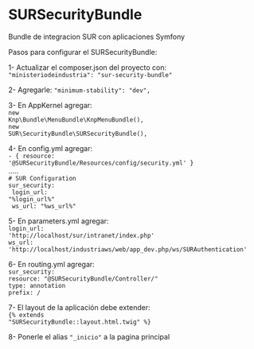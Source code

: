 SURSecurityBundle
=================

Bundle de integracion SUR con aplicaciones Symfony

Pasos para configurar el SURSecurityBundle:

1- Actualizar el composer.json del proyecto con: <br />
        <code>"ministeriodeindustria": "sur-security-bundle"</code>
		
2- Agregarle:  <code>"minimum-stability": "dev",</code>

3- En AppKernel agregar: <br />
	<code>new Knp\Bundle\MenuBundle\KnpMenuBundle(),</code><br />
	<code>new SUR\SecurityBundle\SURSecurityBundle(),</code><br />

4- En config.yml agregar: <br />
	<code>- { resource: '@SURSecurityBundle/Resources/config/security.yml' }</code><br />
	.....<br />
	<code># SUR Configuration</code><br />
	<code>sur_security:</code><br />
	<code>	login_url: "%login_url%"</code><br />
	<code>	ws_url:    "%ws_url%"</code><br />
		
5- En parameters.yml agregar:<br />
	<code>login_url: 'http://localhost/sur/intranet/index.php'</code><br />
    	<code>ws_url: 'http://localhost/industriaws/web/app_dev.php/ws/SURAuthentication'</code><br />
    
6- En routing.yml agregar:<br />
    <code>sur_security:</code><br />
		  <code>resource: "@SURSecurityBundle/Controller/"</code><br />
		  <code>type:     annotation</code><br />
		  <code>prefix:   /</code><br />
		  
7- El layout de la aplicación debe extender: <br />
	<code>{% extends "SURSecurityBundle::layout.html.twig" %}<br /></code>
	
8- Ponerle el alias <code>"_inicio"</code> a la pagina principal
